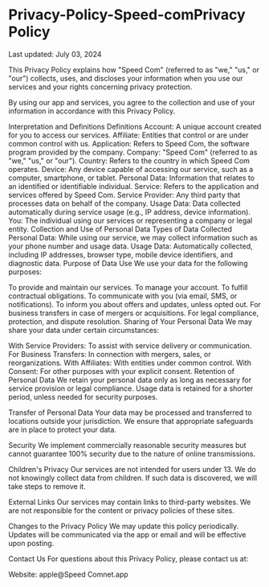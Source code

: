 # Privacy-Policy-Speed-comPrivacy Policy
Last updated: July 03, 2024

This Privacy Policy explains how "Speed Com" (referred to as "we," "us," or "our") collects, uses, and discloses your information when you use our services and your rights concerning privacy protection.

By using our app and services, you agree to the collection and use of your information in accordance with this Privacy Policy.

Interpretation and Definitions
Definitions
Account: A unique account created for you to access our services.
Affiliate: Entities that control or are under common control with us.
Application: Refers to Speed Com, the software program provided by the company.
Company: "Speed Com" (referred to as "we," "us," or "our").
Country: Refers to the country in which Speed Com operates.
Device: Any device capable of accessing our service, such as a computer, smartphone, or tablet.
Personal Data: Information that relates to an identified or identifiable individual.
Service: Refers to the application and services offered by Speed Com.
Service Provider: Any third party that processes data on behalf of the company.
Usage Data: Data collected automatically during service usage (e.g., IP address, device information).
You: The individual using our services or representing a company or legal entity.
Collection and Use of Personal Data
Types of Data Collected
Personal Data: While using our service, we may collect information such as your phone number and usage data.
Usage Data: Automatically collected, including IP addresses, browser type, mobile device identifiers, and diagnostic data.
Purpose of Data Use
We use your data for the following purposes:

To provide and maintain our services.
To manage your account.
To fulfill contractual obligations.
To communicate with you (via email, SMS, or notifications).
To inform you about offers and updates, unless opted out.
For business transfers in case of mergers or acquisitions.
For legal compliance, protection, and dispute resolution.
Sharing of Your Personal Data
We may share your data under certain circumstances:

With Service Providers: To assist with service delivery or communication.
For Business Transfers: In connection with mergers, sales, or reorganizations.
With Affiliates: With entities under common control.
With Consent: For other purposes with your explicit consent.
Retention of Personal Data
We retain your personal data only as long as necessary for service provision or legal compliance. Usage data is retained for a shorter period, unless needed for security purposes.

Transfer of Personal Data
Your data may be processed and transferred to locations outside your jurisdiction. We ensure that appropriate safeguards are in place to protect your data.

Security
We implement commercially reasonable security measures but cannot guarantee 100% security due to the nature of online transmissions.

Children's Privacy
Our services are not intended for users under 13. We do not knowingly collect data from children. If such data is discovered, we will take steps to remove it.

External Links
Our services may contain links to third-party websites. We are not responsible for the content or privacy policies of these sites.

Changes to the Privacy Policy
We may update this policy periodically. Updates will be communicated via the app or email and will be effective upon posting.

Contact Us
For questions about this Privacy Policy, please contact us at:

Website: apple@Speed Comnet.app
